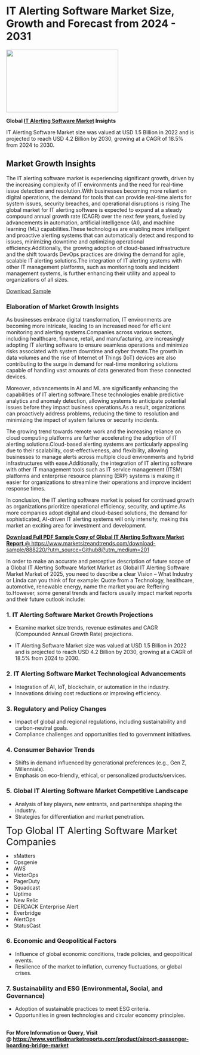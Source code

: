 <H1>IT Alerting Software Market Size, Growth and Forecast from 2024 - 2031</H1><img class="aligncenter size-medium wp-image-584254" src="https://thirdeyenews.in/wp-content/uploads/2024/09/Global-Market-Research-300x168.jpeg" alt="" width="300" height="168" /><p><strong>Global&nbsp;<a href="https://www.marketsizeandtrends.com/download-sample/888220/?utm_source=Github8j?utm_medium=201">IT Alerting Software Market</a> Insights</strong></p><p>IT Alerting Software Market size was valued at USD 1.5 Billion in 2022 and is projected to reach USD 4.2 Billion by 2030, growing at a CAGR of 18.5% from 2024 to 2030.</p><p><h2>Market Growth Insights</h2> <p>The IT alerting software market is experiencing significant growth, driven by the increasing complexity of IT environments and the need for real-time issue detection and resolution.With businesses becoming more reliant on digital operations, the demand for tools that can provide real-time alerts for system issues, security breaches, and operational disruptions is rising.The global market for IT alerting software is expected to expand at a steady compound annual growth rate (CAGR) over the next few years, fueled by advancements in automation, artificial intelligence (AI), and machine learning (ML) capabilities.These technologies are enabling more intelligent and proactive alerting systems that can automatically detect and respond to issues, minimizing downtime and optimizing operational efficiency.Additionally, the growing adoption of cloud-based infrastructure and the shift towards DevOps practices are driving the demand for agile, scalable IT alerting solutions.The integration of IT alerting systems with other IT management platforms, such as monitoring tools and incident management systems, is further enhancing their utility and appeal to organizations of all sizes.</p> <p><a href="#">Download Sample</a></p> <h3>Elaboration of Market Growth Insights</h3> <p>As businesses embrace digital transformation, IT environments are becoming more intricate, leading to an increased need for efficient monitoring and alerting systems.Companies across various sectors, including healthcare, finance, retail, and manufacturing, are increasingly adopting IT alerting software to ensure seamless operations and minimize risks associated with system downtime and cyber threats.The growth in data volumes and the rise of Internet of Things (IoT) devices are also contributing to the surge in demand for real-time monitoring solutions capable of handling vast amounts of data generated from these connected devices.</p> <p>Moreover, advancements in AI and ML are significantly enhancing the capabilities of IT alerting software.These technologies enable predictive analytics and anomaly detection, allowing systems to anticipate potential issues before they impact business operations.As a result, organizations can proactively address problems, reducing the time to resolution and minimizing the impact of system failures or security incidents.</p> <p>The growing trend towards remote work and the increasing reliance on cloud computing platforms are further accelerating the adoption of IT alerting solutions.Cloud-based alerting systems are particularly appealing due to their scalability, cost-effectiveness, and flexibility, allowing businesses to manage alerts across multiple cloud environments and hybrid infrastructures with ease.Additionally, the integration of IT alerting software with other IT management tools such as IT service management (ITSM) platforms and enterprise resource planning (ERP) systems is making it easier for organizations to streamline their operations and improve incident response times.</p> <p>In conclusion, the IT alerting software market is poised for continued growth as organizations prioritize operational efficiency, security, and uptime.As more companies adopt digital and cloud-based solutions, the demand for sophisticated, AI-driven IT alerting systems will only intensify, making this market an exciting area for investment and development.</p> <p><a href="#"></p><p><span class=""><strong>Download Full PDF Sample Copy of Global IT Alerting Software Market Report</strong> @ <a href="https://www.marketsizeandtrends.com/download-sample/888220/?utm_source=Github8j?utm_medium=201" target="_blank">https://www.marketsizeandtrends.com/download-sample/888220/?utm_source=Github8j?utm_medium=201</a></span></p><p>In order to make an accurate and perceptive description of future scope of a Global&nbsp;IT Alerting Software Market Market as Global&nbsp;IT Alerting Software Market Market of 2025, you need to describe a clear Vision &ndash; What Industry or Linda can you think of for example: Quote from a Technology, healthcare, automotive, renewable energy, name the market you are Reffering to.However, some general trends and factors usually impact market reports and their future outlook include:</p><h3>1.&nbsp;<strong>IT Alerting Software Market Growth Projections</strong></h3><ul><li>Examine market size trends, revenue estimates and CAGR (Compounded Annual Growth Rate) projections.</li><li><p>IT Alerting Software Market size was valued at USD 1.5 Billion in 2022 and is projected to reach USD 4.2 Billion by 2030, growing at a CAGR of 18.5% from 2024 to 2030.</p></li></ul><h3>2.&nbsp;<strong>IT Alerting Software Market Technological Advancements</strong></h3><ul><li>Integration of AI, IoT, blockchain, or automation in the industry.</li><li>Innovations driving cost reductions or improving efficiency.</li></ul><h3>3.&nbsp;<strong>Regulatory and Policy Changes</strong></h3><ul><li>Impact of global and regional regulations, including sustainability and carbon-neutral goals.</li><li>Compliance challenges and opportunities tied to government initiatives.</li></ul><h3>4.&nbsp;<strong>Consumer Behavior Trends</strong></h3><ul><li>Shifts in demand influenced by generational preferences (e.g., Gen Z, Millennials).</li><li>Emphasis on eco-friendly, ethical, or personalized products/services.</li></ul><h3>5.&nbsp;<strong>Global IT Alerting Software Market Competitive Landscape</strong></h3><ul><li>Analysis of key players, new entrants, and partnerships shaping the industry.</li><li>Strategies for differentiation and market penetration.</li></ul><p data-pm-slice="1 1 []"><span style="color: inherit; font-family: inherit; font-size: 25px;">Top Global IT Alerting Software Market Companies</span></p><div class="" data-test-id=""><p><li>xMatters</li><li> Opsgenie</li><li> AWS</li><li> VictorOps</li><li> PagerDuty</li><li> Squadcast</li><li> Uptime</li><li> New Relic</li><li> DERDACK Enterprise Alert</li><li> Everbridge</li><li> AlertOps</li><li> StatusCast</li></p></div><h3>6.&nbsp;<strong>Economic and Geopolitical Factors</strong></h3><ul><li>Influence of global economic conditions, trade policies, and geopolitical events.</li><li>Resilience of the market to inflation, currency fluctuations, or global crises.</li></ul><h3>7.&nbsp;<strong>Sustainability and ESG (Environmental, Social, and Governance)</strong></h3><ul><li>Adoption of sustainable practices to meet ESG criteria.</li><li>Opportunities in green technologies and circular economy principles.</li></ul><h2><strong style="font-size: 14px;">For More Information or Query, Visit @&nbsp;</strong><a style="background-color: #ffffff; font-size: 14px;" href="https://www.marketsizeandtrends.com/report/it-alerting-software-market-/" target="_blank">https://www.verifiedmarketreports.com/product/airport-passenger-boarding-bridge-market</a></h2>